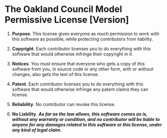 # The Oakland Council Model Permissive License [Version]

1.  **Purpose**.  This license gives everyone as much permission to work with this software as possible, while protecting contributors from liability.

2.  **Copyright**.  Each contributor licenses you to do everything with this software that would otherwise infringe their copyright in it.

3.  **Notices**.  You must ensure that everyone who gets a copy of this software from you, in source code or any other form, with or without changes, also gets the text of this license.

4.  **Patent**.  Each contributor licenses you to do everything with this software that would otherwise infringe any patent claims they can license.

5.  **Reliability**.  No contributor can revoke this license.

6.  **No Liability**.  ***As far as the law allows, this software comes as is, without any warranty or condition, and no contributor will be liable to anyone for any damages related to this software or this license, under any kind of legal claim.***
